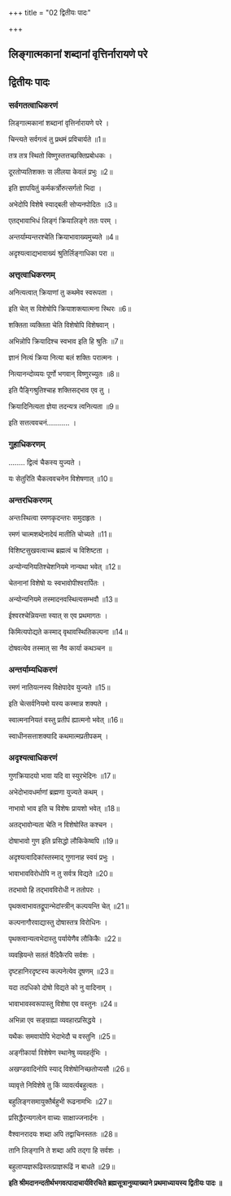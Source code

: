 +++
title = "02 द्वितीयः पादः"

+++


## लिङ्गात्मकानां शब्दानां वृत्तिर्नारायणे परे

## द्वितीयः पादः

### सर्वगतत्वाधिकरणं

लिङ्गात्मकानां शब्दानां वृत्तिर्नारायणे परे ।

चिन्त्यते सर्वगत्वं तु प्रथमं प्रविचार्यते ॥1॥

तत्र तत्र स्थितो विष्णुस्तत्तच्छक्तिप्रबोधकः ।

दूरतोप्यतिशक्तः स लीलया केवलं प्रभुः ॥2॥

इति ज्ञापयितुं कर्मकर्त्रोरुत्सर्गतो भिदा ।

अभेदोपि विशेषे स्याद्बली सोप्यनपोदितः ॥3॥

एतद्भावाभिधं लिङ्गं क्रियालिङ्गे ततः परम् ।

अन्तर्याम्यन्तरश्चेति क्रियाभावाख्यमुच्यते ॥4॥

अदृश्यत्वाद्यभावाख्यं श्रुतिर्लिङ्गाधिका परा ॥

### अत्तृत्वाधिकरणम्

अनित्यत्वात् क्रियाणां तु कथमेव स्वरूपता ।

इति चेत् स विशेषोपि क्रियाशक्त्यात्मना स्थिरः ॥6॥

शक्तिता व्यक्तिता चेति विशेषोपि विशेषवान् ।

अभिन्नोपि क्रियादिश्च स्वभाव इति हि श्रुतिः ॥7॥

ज्ञानं नित्यं क्रिया नित्या बलं शक्तिः परात्मनः ।

नित्यानन्दोव्ययः पूर्णो भगवान् विष्णुरच्युतः ॥8॥

इति पैङ्गिश्रुतिश्चाह शक्तिसद्भाव एव तु ।

क्रियादिनित्यता ज्ञेया तदन्यत्र त्वनित्यता ॥9॥

इति सत्तत्ववचनं........... ।

### गुहाधिकरणम्

........ द्वित्वं चैकस्य युज्यते ।

यः सेतुरिति चैकत्ववचनेन विशेषणात् ॥10॥

### अन्तरधिकरणम्

अन्तःस्थित्वा रमणकृदन्तरः समुदाहृतः ।

रमणं चात्मशब्देनादेयं मातीति चोच्यते ॥11॥

विशिष्टसुखवत्वाच्च ब्रह्मत्वं च विशिष्टता ।

अन्योन्यनियतिश्चेशनियमे नान्यथा भवेत् ॥12॥

चेतनानां विशेषो यः स्वभावोपीश्वरार्पितः ।

अन्योन्यनियमे तस्मादनवस्थित्यसम्भवौ ॥13॥

ईश्वरश्चेन्नियन्ता स्यात् स एव प्रथमागतः ।

किमित्यपोद्यते कस्माद् वृथावस्थितिकल्पना ॥14॥

दोषवत्येव तस्मात् सा नैव कार्या कथञ्चन ॥

### अन्तर्याम्यधिकरणं

रमणं नातियत्नस्य विक्षेपादेव युज्यते ॥15॥

इति चेत्सर्वनियमो यस्य कस्मान्न शक्यते ।

स्वात्मनानियतं वस्तु प्रतीपं ह्यात्मनो भवेत् ॥16॥

स्वाधीनसत्ताशक्यादि कथमात्मप्रतीपकम् ।

### अदृश्यत्वाधिकरणं

गुणक्रियादयो भावा यदि वा स्युरभेदिनः ॥17॥

अभेदोभावधर्माणां ब्रह्मणा युज्यते कथम् ।

नाभावो भाव इति च विशेषः प्रायशो भवेत् ॥18॥

अतद्भावोन्यता चेति न विशेषोस्ति कश्चन ।

दोषाभावो गुण इति प्रसिद्धो लौकिकेष्वपि ॥19॥

अदृश्यत्वादिकांस्तस्माद् गुणानाह स्वयं प्रभुः ।

भावाभावविरोधोपि न तु सर्वत्र विद्यते ॥20॥

तदभावो हि तद्भावविरोधी न ततोपरः ।

पृथक्त्वाभावतद्रूपान्भेदांस्त्रीन् कल्पयन्ति चेत् ॥21॥

कल्पनागौरवाद्यास्तु दोषास्तत्र विरोधिनः ।

पृथक्त्वान्यत्वभेदास्तु पर्यायेणैव लौकिकैः ॥22॥

व्यवह्रियन्ते सततं वैदिकैरपि सर्वशः ।

दृष्टहानिरदृष्टस्य कल्पनेत्येव दूषणम् ॥23॥

यदा तदधिको दोषो विद्यते को नु वादिनाम् ।

भावाभावस्वरूपास्तु विशेषा एव वस्तुनः ॥24॥

अभिन्ना एव सङ्ग्राह्या व्यवहारप्रसिद्धये ।

यथैकः समवायोपि भेदाभेदौ च वस्तुनि ॥25॥

अङ्गीकार्या विशेषेण स्थानेषु व्यवहर्तृभिः ।

अखण्डवादिनोपि स्याद् विशेषोनिच्छतोप्यसौ ॥26॥

व्यावृत्ते निविशेषे तु किं व्यावर्त्यबहुत्वतः ।

बहुलिङ्गसमायुक्तैर्बहुभी रूढनामभिः ॥27॥

प्रसिद्धैरन्यगत्वेन वाच्यः साक्षाज्जनार्दनः ।

वैश्वानरादयः शब्दा अपि तद्वाचिनस्ततः ॥28॥

तानि लिङ्गानि ते शब्दा अपि तद्गा हि सर्वशः ।

बहुलाप्यज्ञरूढिस्तत्प्राज्ञरूढिं न बाधते ॥29॥

**इति श्रीमदानन्दतीर्थभगवत्पादाचार्यविरचिते ब्रह्मसूत्रानुव्याख्याने प्रथमाध्यायस्य द्वितीयः पादः ॥**

